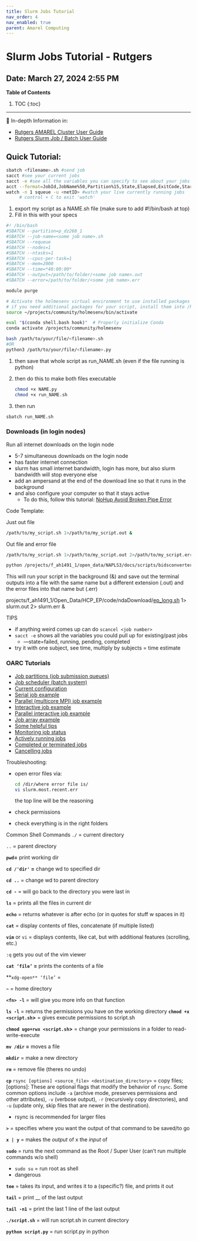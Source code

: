 ```yaml
---
title: Slurm Jobs Tutorial
nav_order: 4
nav_enabled: true 
parent: Amarel Computing
---
```


# Slurm Jobs Tutorial - Rutgers
Date: March 27, 2024 2:55 PM
---
**Table of Contents**
1. TOC
{:toc}
---

📌 In-depth Information in:
- [Rutgers AMAREL Cluster User Guide](https://sites.google.com/view/cluster-user-guide)
- [Rutgers Slurm Job / Batch User Guide](https://sites.google.com/view/cluster-user-guide#h.p4379j6lgjuh)


## Quick Tutorial:

```bash
sbatch <filename>.sh #send job
sacct #see your current jobs
sacct -e #see all the variables you can specify to see about your jobs
acct --format=JobId,JobName%50,Partition%15,State,Elapsed,ExitCode,Start,End --starttime=2025-04-01T22:43:21 #example of vars
watch -n 1 squeue -u <netID> #watch your live currently running jobs
     # control + C to exit 'watch'
```

1. export my script as a NAME.sh file (make sure to add #!/bin/bash  at top)
2. Fill in this with your specs

```bash
#! /bin/bash
#SBATCH --partition=p_dz268_1
#SBATCH --job-name=<some job name>.sh 
#SBATCH --requeue
#SBATCH --nodes=1 
#SBATCH --ntasks=1
#SBATCH --cpus-per-task=1
#SBATCH --mem=2000
#SBATCH --time=*48:00:00*
#SBATCH --output=/path/to/folder/<some job name>.out 
#SBATCH --error=/path/to/folder/<some job name>.err

module purge

# Activate the holmesenv virtual environment to use installed packages
# if you need additional packages for your script, install them into /holmesenv/bin/activate
source ~/projects/community/holmesenv/bin/activate

eval "$(conda shell.bash hook)"  # Properly initialize Conda
conda activate /projects/community/holmesenv

bash /path/to/your/file/<filename>.sh    
#OR 
python3 /path/to/your/file/<filename>.py
```

1. then save that whole script as run_NAME.sh (even if the file running is python)
2. then do this to make both files executable
    
    ```bash
    chmod +x NAME.py
    chmod +x run_NAME.sh
    ```
    
3. then run

```bash
sbatch run_NAME.sh
```

### Downloads (in login nodes)

Run all internet downloads on the login node

- 5-7 simultaneous downloads on the login node
- has faster internet connection
- slurm has small internet bandwidth, login has more, but also slurm bandwidth will stop everyone else
- add an ampersand at the end of the download line so that it runs in the background
- and also configure your computer so that it stays active
    - To do this, follow this tutorial: [NoHup Avoid Broken Pipe Error](https://www.baeldung.com/linux/nohup-avoid-input-output-message)

Code Template:

Just out file

```bash
/path/to/my_script.sh 1>/path/to/my_script.out &
```

Out file and error file

```bash
/path/to/my_script.sh 1>/path/to/my_script.out 2>/path/to/my_script.err &

python /projects/f_ah1491_1/open_data/NAPLS3/docs/scripts/bidsconverter/batchscripts/napls_bidsconverter_bysubj_jun11_copy3.py 1>/projects/f_ah1491_1/open_data/NAPLS3/docs/scripts/bidsconverter/batchscripts/out/terminalpytest3.out 2>/projects/f_ah1491_1/open_data/NAPLS3/docs/scripts/bidsconverter/batchscripts/err/terminalpytest3.out &
```

This will run your script in the background (&) and save out the terminal outputs into a file with the same name but a different extension (.out) and the error files into that name but (.err)

projects/f_ah1491_1/Open_Data/HCP_EP/code/ndaDownload/[ep_long.sh](https://ondemand.hpc.rutgers.edu/node/slepner088.amarel.rutgers.edu/36553/edit/_f_ah1491_1/Open_Data/HCP_EP/code/ndaDownload/ep_long.sh) 1> slurm.out 2> slurm.err &

TIPS

- if anything weird comes up can do `scancel <job number>`
- `sacct -e` shows all the variables you could pull up for existing/past jobs
    - —state=failed, running, pending, completed
- try it with one subject, see time, multiply by subjects = time estimate


### OARC Tutorials
- [Job partitions (job submission queues)](https://sites.google.com/view/cluster-user-guide#h.oeejy9yf80e4)
- [Job scheduler (batch system)](https://sites.google.com/view/cluster-user-guide#h.p4379j6lgjuh)
- [Current configuration](https://sites.google.com/view/cluster-user-guide#h.uf94ou58xx4)
- [Serial job example](https://sites.google.com/view/cluster-user-guide#h.dbi0w5juf4x)
- [Parallel (multicore MPI) job example](https://sites.google.com/view/cluster-user-guide#h.sb7j0wpf9irf)
- [Interactive job example](https://sites.google.com/view/cluster-user-guide#h.26x9sbburvsg)
- [Parallel interactive job example](https://sites.google.com/view/cluster-user-guide#h.8m11azm33quv)
- [Job array example](https://sites.google.com/view/cluster-user-guide#h.ge8wh4qyffca)
- [Some helpful tips](https://sites.google.com/view/cluster-user-guide#h.571s1axqevdj)
- [Monitoring job status](https://sites.google.com/view/cluster-user-guide#h.4bsndqufii8p)
- [Actively running jobs](https://sites.google.com/view/cluster-user-guide#h.q2jwsgupcfav)
- [Completed or terminated jobs](https://sites.google.com/view/cluster-user-guide#h.w7jwa95gq7yy)
- [Cancelling jobs](https://sites.google.com/view/cluster-user-guide#h.5weq73pbxbk0)



Troubleshooting:

- open error files via:
    
    ```bash
    cd /dir/where error file is/
    vi slurm.most.recent.err
    ```
    
    the top line will be the reasoning
    
- check permissions
- check everything is in the right folders

Common Shell Commands
`./` = current directory

`..` = parent directory

**`pwd`=** print working dir

**`cd /'dir'` =** change wd to specified dir

**`cd ..`** = change wd to parent directory

**`cd -`** = will go back to the directory you were last in 

**`ls`** = prints all the files in current dir

**`echo`** = returns whatever is after echo (or in quotes for stuff w spaces in it)

**`cat`** = display contents of files, concatenate (if multiple listed)

**`vim`** or `vi` = displays contents, like cat, but with additional features (scrolling, etc.)

`:q` gets you out of the vim viewer

**`cat ‘file’` =** prints the contents of a file

**`xdg-open** ‘file’` = 

**`~`** = home directory

**`<fn> -l`** = will give you more info on that function

**`ls -l`** = returns the permissions you have on the working directory
**`chmod +x <script.sh`>** = gives execute permissions to script.sh 

**`chmod ugo+rwx <script.sh`>** = change your permissions in a folder to read-write-execute 

**`mv /dir` =** moves a file

**`mkdir`** = make a new directory

**`rm`** = remove file (theres no undo)

**`cp`** 
`rsync [options] <source_file> <destination_directory>` = copy files; [options]: These are optional flags that modify the behavior of `rsync`. Some common options include `-a` (archive mode, preserves permissions and other attributes), `-v` (verbose output), `-r` (recursively copy directories), and `-u` (update only, skip files that are newer in the destination).

- rsync is recommended for larger files

**`>`** = specifies where you want the output of that command to be saved/to go

**`x | y`** = makes the *output* of x the *input* of 

**`sudo`** = runs the next command as the Root / Super User (can’t run multiple commands w/o shell) 

- `sudo su` = run root as shell
- dangerous

**`tee`** = takes its input, and writes it to a (specific?) file, and prints it out

**`tail`** = print __ of the last output

**`tail -n1`** = print the last 1 line of the last output

**`./script.sh`** = will run script.sh in current directory

**`python script.py`** = run script.py in python